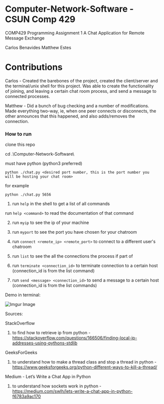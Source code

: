 # Computer-Network-Software - CSUN Comp 429

COMP429 Programming Assignment 1
A Chat Application for Remote Message Exchange

Carlos Benavides
Matthew Estes

# Contributions

Carlos - Created the barebones of the project, created the client/server and the terminal/unix shell for this project. Was able to create the functionality of joining, and leaving a certain chat room process, and send a message to connected processes.

Matthew - Did a bunch of bug checking and a number of modifications. Made everything two-way, ie, when one peer connects or disconnects, the other announces that this happened, and also adds/removes the connection.

### How to run

clone this repo

cd .\Computer-Network-Software\

must have python (python3 preferred)

`python ./chat.py <desired port number, this is the port number you will be hosting your chat room>`

for example

`python ./chat.py 5656`

1) run `help` in the shell to get a list of all commands

run `help <command>` to read the documentation of that command

2) run `myip` to see the ip of your machine

3) run `myport` to see the port you have chosen for your chatroom

4) run `connect <remote_ip> <remote_port>` to connect to a different user's chatroom

5) run `list` to see the all the connections the process if part of

6) run `terminate <connection_id>` to terminate connection to a certain host (connection_id is from the list command)

7) run `send <message> <connection_id>` to send a message to a certain host (connection_id is from the list commands)

Demo in terminal:

![Imgur Image](https://i.imgur.com/bE2bHk0.png)


Sources:

StackOverflow
1) to find how to retrieve ip from python - https://stackoverflow.com/questions/166506/finding-local-ip-addresses-using-pythons-stdlib

GeeksForGeeks
1) to understand how to make a thread class and stop a thread in python - https://www.geeksforgeeks.org/python-different-ways-to-kill-a-thread/

Medium - Let’s Write a Chat App in Python
1) to understand how sockets work in python - https://medium.com/swlh/lets-write-a-chat-app-in-python-f6783a9ac170
